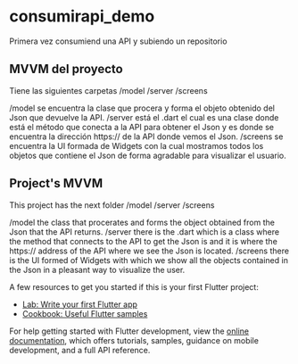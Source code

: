 # consumirapi_demo

Primera vez consumiend una API y subiendo un repositorio

## MVVM del proyecto

Tiene las siguientes carpetas  /model /server /screens

/model se encuentra la clase que procera y forma el objeto obtenido del Json que devuelve la API.
/server está el .dart el cual es una clase donde está el método que conecta a la API para obtener el Json y es donde se encuentra la dirección https:// de la API donde vemos el Json.
/screens se encuentra la UI formada de Widgets con la cual mostramos todos los objetos que contiene el Json de forma agradable para visualizar el usuario. 

## Project's MVVM

This project has the next folder /model /server /screens

/model the class that procerates and forms the object obtained from the Json that the API returns. 
/server there is the .dart which is a class where the method that connects to the API to get the Json is and it is where the https:// address of the API where we see the Json is located.
/screens there is the UI formed of Widgets with which we show all the objects contained in the Json in a pleasant way to visualize the user.


A few resources to get you started if this is your first Flutter project:

- [Lab: Write your first Flutter app](https://docs.flutter.dev/get-started/codelab)
- [Cookbook: Useful Flutter samples](https://docs.flutter.dev/cookbook)

For help getting started with Flutter development, view the
[online documentation](https://docs.flutter.dev/), which offers tutorials,
samples, guidance on mobile development, and a full API reference.
